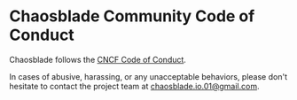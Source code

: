 # Chaosblade Community Code of Conduct

Chaosblade follows the [CNCF Code of Conduct](https://github.com/cncf/foundation/blob/master/code-of-conduct.md).

In cases of abusive, harassing, or any unacceptable behaviors, please don't hesitate to contact the project team at chaosblade.io.01@gmail.com.
